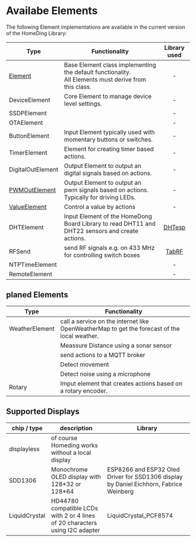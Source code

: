 # Availabe Elements

The following Element implementations are available in the current  version of the HomeDing Library:

| Type                           | Functionality | Library used |
| -----------------              | ------ | :------: |
| [Element](ElementInterface)    | Base Element class implementing the default functionality. <br /> All Elements must derive from this class.	| -
| DeviceElement                  | Core Element to manage device level settings. | -
| SSDPElement                    |                   | -
| OTAElement                     |                   | -
| ButtonElement                  | Input Element typically used with momentary buttons or switches. | -
| TimerElement                   | Element for creating timer based actions. | -
| DigitalOutElement              | Output Element to output an digital signals based on actions. | -
| [PWMOutElement](PWMOutElement) | Output Element to output an pwm signals based on actions. Typically for driving LEDs. | -
| [ValueElement](ValueElement)   | Control a value by actions | -
| DHTElement                     | Input Element of the HomeDong Board Library to read DHT11 and DHT22 sensors and create actions. | [DHTesp](https://github.com/beegee-tokyo/DHTesp)
 | RFSend | send RF signals e.g. on 433 MHz for controlling switch boxes | [TabRF](https://github.com/mathertel/tabrf)
| NTPTimeElement                 |                   | -
| RemoteElement                  |                   | -

## planed Elements

| Type                           | Functionality |
| -----------------              | ------ |
| WeatherElement | call a service on the internet like OpenWeatherMap to get the forecast of the local weather. |
| | Meassure Distance using a sonar sensor |
| | send actions to a MQTT broker |
| | Detect movement
| | Detect noise using a microphone |
| Rotary | Imput element that creates actions based on a rotary encoder.

## Supported Displays

| chip / type   | description  | Library      |
| ------------  | ------------ | ------------ |
| displayless   | of course Homeding works without a local display |   |
| SDD1306       | Monochrome OLED display with 128\*32 or 128\*64 | ESP8266 and ESP32 Oled Driver for SSD1306 display by Daniel Eichhorn, Fabrice Weinberg  |
| LiquidCrystal | HD44780 compatible LCDs with 2 or 4 lines of 20 characters using I2C adapter | LiquidCrystal_PCF8574 |


